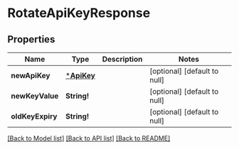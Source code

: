 # RotateApiKeyResponse

## Properties
Name | Type | Description | Notes
------------ | ------------- | ------------- | -------------
**newApiKey** | [***ApiKey**](APIKey.md) |  | [optional] [default to null]
**newKeyValue** | **String!** |  | [optional] [default to null]
**oldKeyExpiry** | **String!** |  | [optional] [default to null]

[[Back to Model list]](../README.md#documentation-for-models) [[Back to API list]](../README.md#documentation-for-api-endpoints) [[Back to README]](../README.md)


